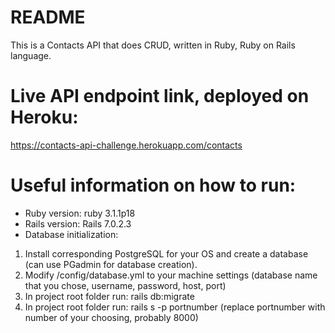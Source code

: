 # README
This is a Contacts API that does CRUD, written in Ruby, Ruby on Rails language.

# Live API endpoint link, deployed on Heroku:
https://contacts-api-challenge.herokuapp.com/contacts

# Useful information on how to run:
* Ruby version: ruby 3.1.1p18
* Rails version: Rails 7.0.2.3
* Database initialization:
1. Install corresponding PostgreSQL for your OS and create a database (can use PGadmin for database creation).
2. Modify /config/database.yml to your machine settings (database name that you chose, username, password, host, port)
3. In project root folder run: rails db:migrate
4. In project root folder run: rails s -p portnumber (replace portnumber with number of your choosing, probably 8000)
